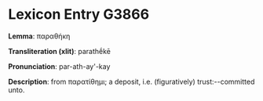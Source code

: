 # Lexicon Entry G3866

**Lemma**: παραθήκη

**Transliteration (xlit)**: parathḗkē

**Pronunciation**: par-ath-ay'-kay

**Description**:
from παρατίθημι; a deposit, i.e. (figuratively) trust:--committed unto.
